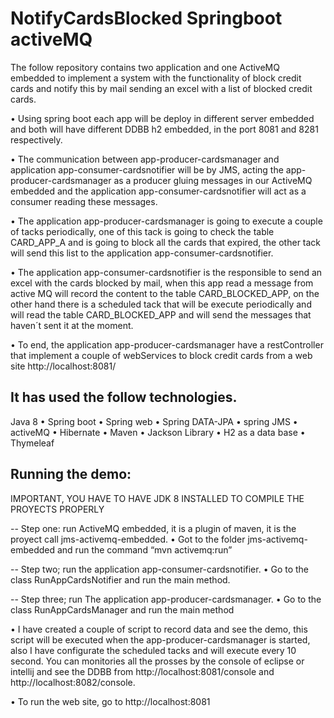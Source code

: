 # NotifyCardsBlocked Springboot activeMQ

The follow repository contains two application and one ActiveMQ embedded to implement a system with the functionality of block credit cards and notify this by mail sending an excel with a list of blocked credit cards.

•	Using spring boot each app will be deploy in different server embedded and both will have different DDBB h2 embedded, in the port 8081 and 8281 respectively.

•	The communication between app-producer-cardsmanager and application app-consumer-cardsnotifier will be by JMS, acting the app-producer-cardsmanager as a producer gluing messages in our ActiveMQ embedded and the application app-consumer-cardsnotifier will act as a consumer reading these messages.

•	The application app-producer-cardsmanager is going to execute a couple of tacks  periodically, one of this tack  is going to check the table CARD_APP_A and is going to block all the cards that expired, the other tack  will send this list to the application app-consumer-cardsnotifier. 

•	The application app-consumer-cardsnotifier is the responsible to send an excel with the cards blocked by mail, when this app read a message from active MQ will record the content to the table CARD_BLOCKED_APP, on the other hand there is a scheduled tack that will be execute periodically and  will read the table CARD_BLOCKED_APP and will send the messages  that haven´t sent it at the moment.

•	To end, the application app-producer-cardsmanager have a restController that implement a couple of webServices to block credit cards from a web site http://localhost:8081/

## It has used the follow technologies.
Java 8 • Spring boot • Spring web • Spring DATA-JPA •  spring JMS •  activeMQ • Hibernate • Maven • Jackson Library • H2 as a data base • Thymeleaf

## Running the demo:  

IMPORTANT, YOU HAVE TO HAVE JDK 8 INSTALLED TO COMPILE THE PROYECTS PROPERLY 

-- Step one: run ActiveMQ embedded, it is a plugin of maven, it is the proyect call jms-activemq-embedded.
•	Got to the folder  jms-activemq-embedded and run the command 
“mvn activemq:run” 

-- Step two; run the application app-consumer-cardsnotifier.
•	Go to the class RunAppCardsNotifier and  run the main method.

-- Step three; run The application app-producer-cardsmanager.
•	Go to the class RunAppCardsManager and  run the main method

• I have created a couple of script to record data and see the demo, this script will be executed when the app-producer-cardsmanager is started, also I have configurate the  scheduled tacks and will execute every 10 second.
You can monitories all the prosses by the console of eclipse or intellij and see the DDBB from http://localhost:8081/console and http://localhost:8082/console.

• To run the web site, go to http://localhost:8081
